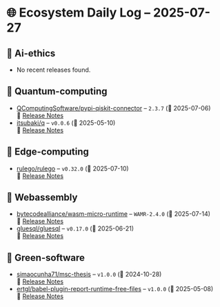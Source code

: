 # 🌐 Ecosystem Daily Log – 2025-07-27

## 🔹 Ai-ethics
- No recent releases found.

## 🔹 Quantum-computing
- [QComputingSoftware/pypi-qiskit-connector](https://github.com/QComputingSoftware/pypi-qiskit-connector/releases/tag/2.3.7) – `2.3.7` (📅 2025-07-06)  
  🔗 [Release Notes](https://github.com/QComputingSoftware/pypi-qiskit-connector/releases/tag/2.3.7)
- [itsubaki/q](https://github.com/itsubaki/q/releases/tag/v0.0.6) – `v0.0.6` (📅 2025-05-10)  
  🔗 [Release Notes](https://github.com/itsubaki/q/releases/tag/v0.0.6)

## 🔹 Edge-computing
- [rulego/rulego](https://github.com/rulego/rulego/releases/tag/v0.32.0) – `v0.32.0` (📅 2025-07-10)  
  🔗 [Release Notes](https://github.com/rulego/rulego/releases/tag/v0.32.0)

## 🔹 Webassembly
- [bytecodealliance/wasm-micro-runtime](https://github.com/bytecodealliance/wasm-micro-runtime/releases/tag/WAMR-2.4.0) – `WAMR-2.4.0` (📅 2025-07-14)  
  🔗 [Release Notes](https://github.com/bytecodealliance/wasm-micro-runtime/releases/tag/WAMR-2.4.0)
- [gluesql/gluesql](https://github.com/gluesql/gluesql/releases/tag/v0.17.0) – `v0.17.0` (📅 2025-06-21)  
  🔗 [Release Notes](https://github.com/gluesql/gluesql/releases/tag/v0.17.0)

## 🔹 Green-software
- [simaocunha71/msc-thesis](https://github.com/simaocunha71/msc-thesis/releases/tag/v1.0.0) – `v1.0.0` (📅 2024-10-28)  
  🔗 [Release Notes](https://github.com/simaocunha71/msc-thesis/releases/tag/v1.0.0)
- [ertgl/babel-plugin-report-runtime-free-files](https://github.com/ertgl/babel-plugin-report-runtime-free-files/releases/tag/v1.0.0) – `v1.0.0` (📅 2025-05-08)  
  🔗 [Release Notes](https://github.com/ertgl/babel-plugin-report-runtime-free-files/releases/tag/v1.0.0)